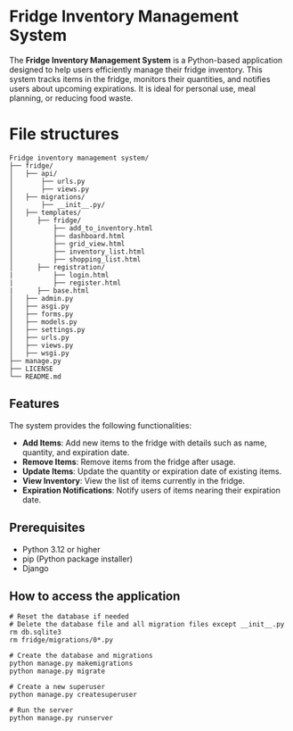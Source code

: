 # Fridge Inventory Management System
The **Fridge Inventory Management System** is a Python-based application designed to help users efficiently manage their fridge inventory. This system tracks items in the fridge, monitors their quantities, and notifies users about upcoming expirations. It is ideal for personal use, meal planning, or reducing food waste.

# File structures
~~~
Fridge inventory management system/
├── fridge/
│   ├── api/
│       ├── urls.py
│       ├── views.py
│   ├── migrations/
│       ├── __init__.py/
│   ├── templates/
│      ├── fridge/
│          ├── add_to_inventory.html
│          ├── dashboard.html
│          ├── grid_view.html
│          ├── inventory_list.html
│          ├── shopping_list.html
│      ├── registration/
|          ├── login.html
|          ├── register.html
|      ├── base.html
│   ├── admin.py
│   ├── asgi.py
│   ├── forms.py
│   ├── models.py
│   ├── settings.py
│   ├── urls.py
│   ├── views.py
│   ├── wsgi.py
├── manage.py
├── LICENSE
└── README.md
~~~

## Features
The system provides the following functionalities:
- **Add Items**: Add new items to the fridge with details such as name, quantity, and expiration date.
- **Remove Items**: Remove items from the fridge after usage.
- **Update Items**: Update the quantity or expiration date of existing items.
- **View Inventory**: View the list of items currently in the fridge.
- **Expiration Notifications**: Notify users of items nearing their expiration date.

## Prerequisites
- Python 3.12 or higher
- pip (Python package installer)
- Django

## How to access the application
~~~
# Reset the database if needed
# Delete the database file and all migration files except __init__.py
rm db.sqlite3
rm fridge/migrations/0*.py

# Create the database and migrations
python manage.py makemigrations
python manage.py migrate

# Create a new superuser
python manage.py createsuperuser

# Run the server
python manage.py runserver
~~~
